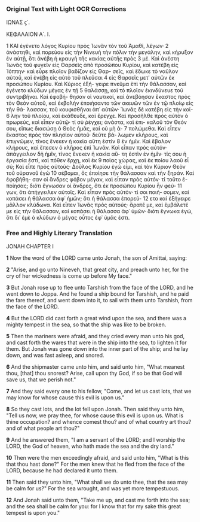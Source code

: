### Original Text with Light OCR Corrections

ΙΩΝΑΣ ϛ΄.

ΚΕΦΑΛΑΙΟΝ Α΄. Ι.

1 ΚΑΙ ἐγένετο λόγος Κυρίου πρὸς Ἰωνᾶν τὸν τοῦ Ἀμαθί, λέγων·
2 ἀνάστηθι, καὶ πορεύου εἰς τὴν Νινευὴ τὴν πόλιν τὴν μεγάλην,
καὶ κήρυξον ἐν αὐτῇ, ὅτι ἀνέβη ἡ κραυγὴ τῆς κακίας αὐτῆς πρὸς
3 μέ. Καὶ ἀνέστη Ἰωνᾶς τοῦ φυγεῖν εἰς Θαρσεῖς ἀπὸ προσώπου
Κυρίου, καὶ κατέβη εἰς Ἰόππην· καὶ εὗρε πλοῖον βαδίζον εἰς Θαρ-
σεῖς, καὶ ἔδωκε τὸ ναῦλον αὐτοῦ, καὶ ἐνέβη εἰς αὐτὸ τοῦ πλεῦσαι
4 εἰς Θαρσεῖς μετ᾿ αὐτῶν ἐκ προσώπου Κυρίου. Καὶ Κύριος ἐξή-
γειρε πνεῦμα ἐπὶ τὴν θάλασσαν, καὶ ἐγένετο κλύδων μέγας ἐν τῇ
5 θαλάσσῃ, καὶ τὸ πλοῖον ἐκινδύνευε τοῦ συντριβῆναι. Καὶ ἐφοβή-
θησαν οἱ ναυτικοί, καὶ ἀνεβόησαν ἕκαστος πρὸς τὸν Θεὸν αὐτοῦ,
καὶ ἐκβολὴν ἐποιήσαντο τῶν σκευῶν τῶν ἐν τῷ πλοίῳ εἰς τὴν θά-
λασσαν, τοῦ κουφισθῆναι ἀπ᾿ αὐτῶν· Ἰωνᾶς δὲ κατέβη εἰς τὴν κοί-
6 λην τοῦ πλοίου, καὶ ἐκάθευδε, καὶ ἔρεγχε. Καὶ προσῆλθε πρὸς
αὐτὸν ὁ πρωρεύς, καὶ εἶπεν αὐτῷ· τί σὺ ῥέγχει; ἀνάστα, καὶ ἐπι-
καλοῦ τὸν Θεόν σου, εἴπως διασώσῃ ὁ Θεὸς ἡμᾶς, καὶ οὐ μὴ ἀ-
7 πολώμεθα. Καὶ εἶπεν ἕκαστος πρὸς τὸν πλησίον αὑτοῦ· δεῦτε βά-
λωμεν κλήρους, καὶ ἐπιγνῶμεν, τίνος ἕνεκεν ἡ κακία αὕτη ἐστὶν
8 ἐν ἡμῖν. Καὶ ἔβαλον κλήρους, καὶ ἔπεσεν ὁ κλῆρος ἐπὶ Ἰωνᾶν. Καὶ
εἶπαν πρὸς αὐτόν· ἀπάγγειλον δὴ ἡμῖν, τίνος ἕνεκεν ἡ κακία αὕ-
τη ἐστὶν ἐν ἡμῖν· τίς σου ἡ ἐργασία ἐστί, καὶ πόθεν ἔρχῃ, καὶ ἐκ
9 ποίας χώρας, καὶ ἐκ ποίου λαοῦ εἶ σύ; Καὶ εἶπε πρὸς αὐτούς·
Δοῦλος Κυρίου ἐγώ εἰμι, καὶ τὸν Κύριον Θεὸν τοῦ οὐρανοῦ ἐγὼ
10 σέβομαι, ὃς ἐποίησε τὴν θάλασσαν καὶ τὴν ξηράν. Καὶ ἐφοβήθη-
σαν οἱ ἄνδρες φόβον μέγαν, καὶ εἶπαν πρὸς αὐτόν· τί τοῦτο ἐ-
ποίησας; διότι ἔγνωσαν οἱ ἄνδρες, ὅτι ἐκ προσώπου Κυρίου ἦν φεύ-
11 γων, ὅτι ἀπήγγειλεν αὐτοῖς. Καὶ εἶπαν πρὸς αὐτόν· τί σοι ποιή-
σομεν, καὶ κοπάσει ἡ θάλασσα ἀφ᾿ ἡμῶν; ὅτι ἡ θάλασσα ἐπορεύ-
12 ετο καὶ ἐξήγειρε μᾶλλον κλύδωνα. Καὶ εἶπεν Ἰωνᾶς πρὸς αὐτούς·
ἄρατέ με, καὶ ἐμβάλετέ με εἰς τὴν θάλασσαν, καὶ κοπάσει ἡ θάλασσα
ἀφ᾿ ὑμῶν· διότι ἔγνωκα ἐγώ, ὅτι δι᾿ ἐμὲ ὁ κλύδων ὁ μέγας
οὗτος ἐφ᾿ ὑμᾶς ἐστι.

### Free and Highly Literary Translation

JONAH
CHAPTER I

**1** Now the word of the LORD came unto Jonah, the son of Amittai, saying:

**2** "Arise, and go unto Nineveh, that great city, and preach unto her, for the cry of her wickedness is come up before My face."

**3** But Jonah rose up to flee unto Tarshish from the face of the LORD, and he went down to Joppa. And he found a ship bound for Tarshish, and he paid the fare thereof, and went down into it, to sail with them unto Tarshish, from the face of the LORD.

**4** But the LORD did cast forth a great wind upon the sea, and there was a mighty tempest in the sea, so that the ship was like to be broken.

**5** Then the mariners were afraid, and they cried every man unto his god, and cast forth the wares that were in the ship into the sea, to lighten it for them. But Jonah was gone down into the inner part of the ship; and he lay down, and was fast asleep, and snored.

**6** And the shipmaster came unto him, and said unto him, "What meanest thou, [that] thou snorest? Arise, call upon thy God, if so be that God will save us, that we perish not."

**7** And they said every one to his fellow, "Come, and let us cast lots, that we may know for whose cause this evil is upon us."

**8** So they cast lots, and the lot fell upon Jonah. Then said they unto him, "Tell us now, we pray thee, for whose cause this evil is upon us. What is thine occupation? and whence comest thou? and of what country art thou? and of what people art thou?"

**9** And he answered them, "I am a servant of the LORD; and I worship the LORD, the God of heaven, who hath made the sea and the dry land."

**10** Then were the men exceedingly afraid, and said unto him, "What is this that thou hast done?" For the men knew that he fled from the face of the LORD, because he had declared it unto them.

**11** Then said they unto him, "What shall we do unto thee, that the sea may be calm for us?" For the sea wrought, and was yet more tempestuous.

**12** And Jonah said unto them, "Take me up, and cast me forth into the sea; and the sea shall be calm for you: for I know that for my sake this great tempest is upon you."